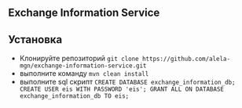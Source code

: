 ## Exchange Information Service
## Установка
- Клонируйте репозиторий
  `git clone https://github.com/alela-mgn/exchange-information-service.git`
- выполните команду
  `mvn clean install`
- выполните sql скрипт
  `CREATE DATABASE exchange_information_db; CREATE USER eis WITH PASSWORD 'eis'; GRANT ALL ON DATABASE exchange_information_db TO eis;`
